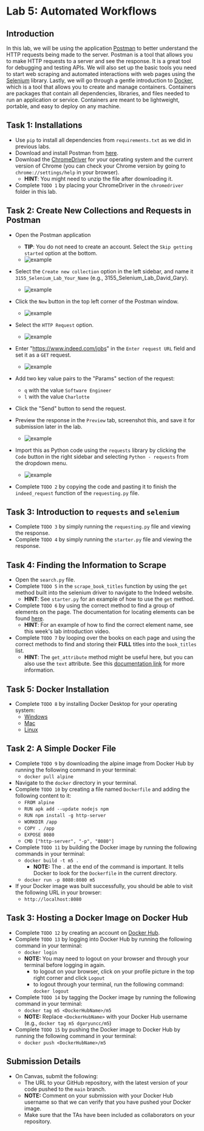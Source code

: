 # Lab 5: Automated Workflows

## Introduction

In this lab, we will be using the application [Postman](https://www.postman.com/downloads/) to better understand the HTTP requests being made to the server. Postman is a tool that allows you to make HTTP requests to a server and see the response. It is a great tool for debugging and testing APIs. We will also set up the basic tools you need to start web scraping and automated interactions with web pages using the [Selenium](https://www.selenium.dev/) library. Lastly, we will go through a gentle introduction to [Docker](https://www.docker.com/), which is a tool that allows you to create and manage containers. Containers are packages that contain all dependencies, libraries, and files needed to run an application or service. Containers are meant to be lightweight, portable, and easy to deploy on any machine.

## Task 1: Installations

- Use `pip` to install all dependencies from `requirements.txt` as we did in previous labs.
- Download and install Postman from [here](https://www.postman.com/downloads/).
- Download the [ChromeDriver](https://chromedriver.chromium.org/downloads) for your operating system and the current version of Chrome (you can check your Chrome version by going to `chrome://settings/help` in your browser).
  - **HINT**: You might need to unzip the file after downloading it.
- Complete `TODO 1` by placing your ChromeDriver in the `chromedriver` folder in this lab.
  
## Task 2: Create New Collections and Requests in Postman

- Open the Postman application
  - **TIP**: You do not need to create an account. Select the `Skip getting started` option at the bottom.
  - ![example](./images/postmanStart.png)
- Select the `Create new collection` option in the left sidebar, and name it `3155_Selenium_Lab_Your_Name` (e.g., 3155_Selenium_Lab_David_Gary).
  - ![example](./images/postmanCreateCollection.png)

- Click the `New` button in the top left corner of the Postman window.
  - ![example](./images/postmanNew.png)
- Select the `HTTP Request` option.
  - ![example](./images/postmanHTTP.png)
- Enter "<https://www.indeed.com/jobs>" in the `Enter request URL` field and set it as a `GET` request.
  - ![example](./images/postmanRequestURL.png)
- Add two key value pairs to the "Params" section of the request:
  - `q` with the value `Software Engineer`
  - `l` with the value `Charlotte`
- Click the "Send" button to send the request.
- Preview the response in the `Preview` tab, screenshot this, and save it for submission later in the lab.
  - ![example](./images/postmanResponse.png)
- Import this as Python code using the `requests` library by clicking the `Code` button in the right sidebar and selecting `Python - requests` from the dropdown menu.
  - ![example](./images/postmanCode.png)
- Complete `TODO 2` by copying the code and pasting it to finish the `indeed_request` function of the `requesting.py` file.

## Task 3: Introduction to `requests` and `selenium`

- Complete `TODO 3` by simply running the `requesting.py` file and viewing the response.
- Complete `TODO 4` by simply running the `starter.py` file and viewing the response.

## Task 4: Finding the Information to Scrape

- Open the `search.py` file.
- Complete `TODO 5` in the `scrape_book_titles` function by using the `get` method built into the selenium driver to navigate to the Indeed website.
  - **HINT**: See `starter.py` for an example of how to use the `get` method.
- Complete `TODO 6` by using the correct method to find a group of elements on the page. The documentation for locating elements can be found [here](https://selenium-python.readthedocs.io/locating-elements.html).
  - **HINT**: For an example of how to find the correct element name, see this week's lab introduction video.
- Complete `TODO 7` by looping over the books on each page and using the correct methods to find and storing their **FULL** titles into the `book_titles` list.
  - **HINT**: The `get_attribute` method might be useful here, but you can also use the `text` attribute. See this [documentation link](https://selenium-python.readthedocs.io/api.html) for more information.

## Task 5: Docker Installation

- Complete `TODO 8` by installing Docker Desktop for your operating system:
  - [Windows](https://docs.docker.com/docker-for-windows/install/)
  - [Mac](https://docs.docker.com/docker-for-mac/install/)
  - [Linux](https://docs.docker.com/engine/install/)

## Task 2: A Simple Docker File

- Complete `TODO 9` by downloading the alpine image from Docker Hub by running the following command in your terminal:
  - `docker pull alpine`
- Navigate to the `docker` directory in your terminal.
- Complete `TODO 10` by creating a file named `Dockerfile` and adding the following content to it:
  - `FROM alpine`
  - `RUN apk add --update nodejs npm`
  - `RUN npm install -g http-server`
  - `WORKDIR /app`
  - `COPY . /app`
  - `EXPOSE 8080`
  - `CMD ["http-server", "-p", "8080"]`
- Complete `TODO 11` by building the Docker image by running the following commands in your terminal:
  - `docker build -t m5 .`
    - **NOTE:** The `.` at the end of the command is important. It tells Docker to look for the `Dockerfile` in the current directory.
  - `docker run -p 8080:8080 m5`
- If your Docker image was built successfully, you should be able to visit the following URL in your browser:
  - `http://localhost:8080`

## Task 3: Hosting a Docker Image on Docker Hub

- Complete `TODO 12` by creating an account on [Docker Hub](https://hub.docker.com/).
- Complete `TODO 13` by logging into Docker Hub by running the following command in your terminal:
  - `docker login`
  - **NOTE:** You may need to logout on your browser and through your terminal before logging in again.
    - to logout on your browser, click on your profile picture in the top right corner and click `Logout`
    - to logout through your terminal, run the following command: `docker logout`
- Complete `TODO 14` by tagging the Docker image by running the following command in your terminal:
  - `docker tag m5 <DockerHubName>/m5`
  - **NOTE:** Replace `<DockerHubName>` with your Docker Hub username (e.g., `docker tag m5 dgaryuncc/m5`)
- Complete `TODO 15` by pushing the Docker image to Docker Hub by running the following command in your terminal:
  - `docker push <DockerHubName>/m5`

## Submission Details

- On Canvas, submit the following:
  - The URL to your GitHub repository, with the latest version of your code pushed to the `main` branch.
  - **NOTE:** Comment on your submission with your Docker Hub username so that we can verify that you have pushed your Docker image.
  - Make sure that the TAs have been included as collaborators on your repository.
